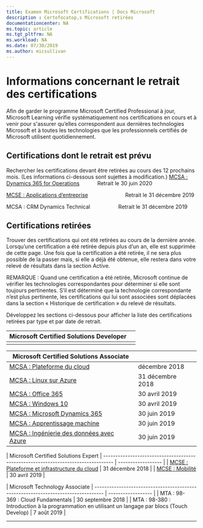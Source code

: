 ```yaml
---
title: Examen Microsoft Certifications | Docs Microsoft
description : Certofocatop,s Microsoft retirées
documentationcenter: NA
ms.topic: article
ms.tgt_pltfrm: NA
ms.workload: NA
ms.date: 07/30/2019
ms.author: micsullivan
---
```

# Informations concernant le retrait des certifications

Afin de garder le programme Microsoft Certified Professional à jour, Microsoft Learning vérifie systématiquement nos certifications en cours et à venir pour s'assurer qu’elles correspondent aux dernières technologies Microsoft et à toutes les technologies que les professionnels certifiés de Microsoft utilisent quotidiennement.

## Certifications dont le retrait est prévu

Rechercher les certifications devant être retirées au cours des 12 prochains mois. (Les informations ci-dessous sont sujettes à modification.) 
[MCSA : Dynamics 365 for Operations](https://www.microsoft.com/learning/mcsa-microsoft-dynamics-365-for-operations.aspx)&nbsp;&nbsp;&nbsp;&nbsp;&nbsp;&nbsp;&nbsp;&nbsp;&nbsp;&nbsp;&nbsp;&nbsp;Retrait le 30 juin 2020  

[MCSE : Applications d’entreprise](https://www.microsoft.com/learning/mcse-business-applications.aspx)&nbsp;&nbsp;&nbsp;&nbsp;&nbsp;&nbsp;&nbsp;&nbsp;&nbsp;&nbsp;&nbsp;&nbsp;&nbsp;&nbsp;&nbsp;&nbsp;&nbsp;&nbsp;&nbsp;&nbsp;&nbsp;&nbsp;&nbsp;&nbsp; Retrait le 31 décembre 2019  

MCSA : CRM Dynamics Technical&nbsp;&nbsp;&nbsp;&nbsp;&nbsp;&nbsp;&nbsp;&nbsp;&nbsp;&nbsp;&nbsp;&nbsp;&nbsp;&nbsp;&nbsp;&nbsp;&nbsp;&nbsp; Retrait le 31 décembre 2019  

## Certifications retirées

Trouver des certifications qui ont été retirées au cours de la dernière année. Lorsqu’une certification a été retirée depuis plus d’un an, elle est supprimée de cette page. Une fois que la certification a été retirée, il ne sera plus possible de la passer mais, si elle a déjà été obtenue, elle restera dans votre relevé de résultats dans la section Active.

REMARQUE : Quand une certification a été retirée, Microsoft continue de vérifier les technologies correspondantes pour déterminer si elle sont toujours pertinentes. S’il est déterminé que la technologie correspondante n’est plus pertinente, les certifications qui lui sont associées sont déplacées dans la section « Historique de certification » du relevé de résultats.

Développez les sections ci-dessous pour afficher la liste des certifications retirées par type et par date de retrait.

| Microsoft Certified Solutions Developer                      |          |
| ---------------------------------------------------------------------------------- | ------------------ |
|                                                                                    |                    |

| Microsoft Certified Solutions Associate                      |          |
| ---------------------------------------------------------------------------------- | ------------------ |
| [MCSA : Plateforme du cloud](https://www.microsoft.com/learning/mcsa-cloud-platform-certification.aspx)           | décembre 2018 |
| [MCSA : Linux sur Azure](https://www.microsoft.com/learning/mcsa-linux-azure-certification.aspx)            | 31 décembre 2018 |
| [MCSA : Office 365](https://www.microsoft.com/learning/mcsa-office365-certification.aspx)               | 30 avril 2019   |
| [MCSA : Windows 10](https://www.microsoft.com/learning/mcsa-windows-10-certifications.aspx)              | 30 avril 2019   |
| [MCSA : Microsoft Dynamics 365](https://www.microsoft.com/learning/mcsa-microsoft-dynamics-365.aspx)     | 30 juin 2019  |
| [MCSA : Apprentissage machine](https://www.microsoft.com/learning/mcsa-machine-learning.aspx)                | 30 juin 2019   |
| [MCSA : Ingénierie des données avec Azure](https://www.microsoft.com/learning/mcsa-data-engineering-with-azure.aspx)     | 30 juin 2019   |

| Microsoft Certified Solutions Expert
| ---------------------------------------------------------------------------------- | ------------------ |
| [MCSE : Plateforme et infrastructure du cloud](https://www.microsoft.com/learning/mcse-cloud-platform-infrastructure.aspx) | 31 décembre 2018 |
| [MCSE : Mobilité](https://www.microsoft.com/learning/mcse-mobility-certification.aspx)                 | 30 avril 2019   |

| Microsoft Technology Associate
| ---------------------------------------------------------------------------------- | ------------------ |
| MTA : 98-369 : Cloud Fundamentals                                               | 30 septembre 2018 |
| MTA : 98-380 : Introduction à la programmation en utilisant un langage par blocs (Touch Develop)                    | 7 août 2019   |
___
